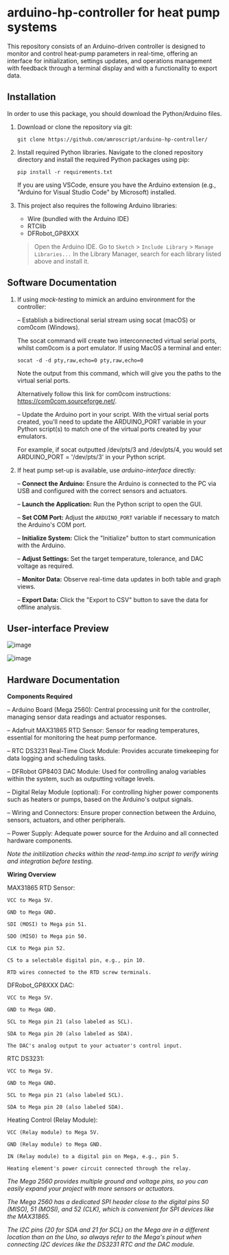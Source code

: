 # arduino-hp-controller for heat pump systems
This repository consists of an Arduino-driven controller is designed to monitor and control heat-pump parameters in real-time, offering an interface for initialization, settings updates, and operations management with feedback through a terminal display and with a functionality to export data.

## Installation 

In order to use this package, you should download the Python/Arduino files. 

1. Download or clone the repository via git: 

    `git clone https://github.com/amroscript/arduino-hp-controller/`

2. Install required Python libraries. Navigate to the cloned repository directory and install the required Python packages using pip:

    `pip install -r requirements.txt`

    If you are using VSCode, ensure you have the Arduino extension (e.g., "Arduino for Visual Studio Code" by Microsoft) installed.

3. This project also requires the following Arduino libraries: 

    - Wire (bundled with the Arduino IDE)
    - RTClib
    - DFRobot_GP8XXX
  
    > Open the Arduino IDE.
    > Go to `Sketch` > `Include Library` > `Manage Libraries...`
    > In the Library Manager, search for each library listed above and install it.

## Software Documentation

1. If using _mock-testing_ to mimick an arduino environment for the controller:

    – Establish a bidirectional serial stream using socat (macOS) or com0com (Windows).

    The socat command will create two interconnected virtual serial ports, whilst com0com is a port emulator. If using MacOS a terminal and enter: 

    `socat -d -d pty,raw,echo=0 pty,raw,echo=0` 

    Note the output from this command, which will give you the paths to the virtual serial ports.

    Alternatively follow this link for com0com instructions: https://com0com.sourceforge.net/.

    – Update the Arduino port in your script. With the virtual serial ports created, you'll need to update the ARDUINO_PORT variable in your Python script(s) to match one of the virtual ports created by your emulators.

    For example, if socat outputted /dev/pts/3 and /dev/pts/4, you would set ARDUINO_PORT = '/dev/pts/3' in your Python script.

2. If heat pump set-up is available, use _arduino-interface_ directly:

    – **Connect the Arduino:** Ensure the Arduino is connected to the PC via USB and configured with the correct sensors and actuators.

    – **Launch the Application:** Run the Python script to open the GUI.

    – **Set COM Port:** Adjust the `ARDUINO_PORT` variable if necessary to match the Arduino's COM port.

    – **Initialize System:** Click the "Initialize" button to start communication with the Arduino.

    – **Adjust Settings:** Set the target temperature, tolerance, and DAC voltage as required.

    – **Monitor Data:** Observe real-time data updates in both table and graph views.

    – **Export Data:** Click the "Export to CSV" button to save the data for offline analysis.

## User-interface Preview

![image](https://github.com/amroscript/arduino-hp-controller/assets/163342561/29833f88-8ce5-4f73-8e11-02725690f3c1)

![image](https://github.com/amroscript/arduino-hp-controller/assets/163342561/e670c02f-aac0-450f-af79-779538deb5a3)

## Hardware Documentation

**Components Required**

– Arduino Board (Mega 2560): Central processing unit for the controller, managing sensor data readings and actuator responses.

– Adafruit MAX31865 RTD Sensor: Sensor for reading temperatures, essential for monitoring the heat pump performance.

– RTC DS3231 Real-Time Clock Module: Provides accurate timekeeping for data logging and scheduling tasks.

– DFRobot GP8403 DAC Module: Used for controlling analog variables within the system, such as outputting voltage levels.

– Digital Relay Module (optional): For controlling higher power components such as heaters or pumps, based on the Arduino's output signals.

– Wiring and Connectors: Ensure proper connection between the Arduino, sensors, actuators, and other peripherals.

– Power Supply: Adequate power source for the Arduino and all connected hardware components.

_Note the initilization checks within the _read-temp.ino_ script to verify wiring and integration before testing._


**Wiring Overview**  

MAX31865 RTD Sensor:

    VCC to Mega 5V.

    GND to Mega GND.

    SDI (MOSI) to Mega pin 51.

    SDO (MISO) to Mega pin 50.

    CLK to Mega pin 52.

    CS to a selectable digital pin, e.g., pin 10.
    
    RTD wires connected to the RTD screw terminals.

 DFRobot_GP8XXX DAC:

    VCC to Mega 5V.
  
    GND to Mega GND.
  
    SCL to Mega pin 21 (also labeled as SCL).
  
    SDA to Mega pin 20 (also labeled as SDA).
  
    The DAC's analog output to your actuator's control input.

RTC DS3231:

    VCC to Mega 5V.
  
    GND to Mega GND.
  
    SCL to Mega pin 21 (also labeled SCL).
  
    SDA to Mega pin 20 (also labeled SDA).

Heating Control (Relay Module):

    VCC (Relay module) to Mega 5V.
  
    GND (Relay module) to Mega GND.
  
    IN (Relay module) to a digital pin on Mega, e.g., pin 5.
  
    Heating element's power circuit connected through the relay.



_The Mega 2560 provides multiple ground and voltage pins, so you can easily expand your project with more sensors or actuators._

_The Mega 2560 has a dedicated SPI header close to the digital pins 50 (MISO), 51 (MOSI), and 52 (CLK), which is convenient for SPI devices like the MAX31865._

_The I2C pins (20 for SDA and 21 for SCL) on the Mega are in a different location than on the Uno, so always refer to the Mega's pinout when connecting I2C devices like the DS3231 RTC and the DAC module._




